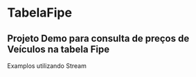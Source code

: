 # TabelaFipe
## Projeto Demo para consulta de preços de Veículos na tabela Fipe
 Examplos utilizando Stream

